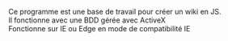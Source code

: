 Ce programme est une base de travail pour créer un wiki en JS. </br>
Il fonctionne avec une BDD gérée avec ActiveX</br>
Fonctionne sur IE ou Edge en mode de compatibilité IE</br>
